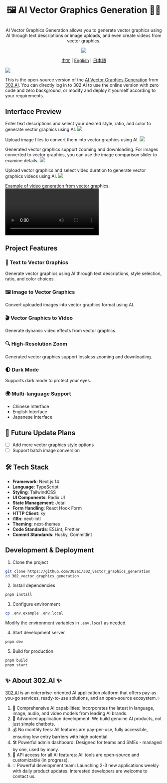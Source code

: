 # <p align="center"> 🖼️ AI Vector Graphics Generation 🚀✨</p>

<p align="center">AI Vector Graphics Generation allows you to generate vector graphics using AI through text descriptions or image uploads, and even create videos from vector graphics.</p>

<p align="center"><a href="https://302.ai/product/detail/56" target="blank"><img src="https://file.302.ai/gpt/imgs/github/20250102/72a57c4263944b73bf521830878ae39a.png" /></a></p >

<p align="center"><a href="README_zh.md">中文</a> | <a href="README.md">English</a> | <a href="README_ja.md">日本語</a></p>

![](docs/302_AI_Vector_Graphics_Generation_en.png)

This is the open-source version of the [AI Vector Graphics Generation](https://302.ai/product/detail/56) from [302.AI](https://302.ai/en/). You can directly log in to 302.AI to use the online version with zero code and zero background, or modify and deploy it yourself according to your requirements.

## Interface Preview
Enter text descriptions and select your desired style, ratio, and color to generate vector graphics using AI.
![](docs/302_AI_Vector_Graphics_Generation_en_screenshot_01.png)

Upload image files to convert them into vector graphics using AI.
![](docs/302_AI_Vector_Graphics_Generation_en_screenshot_02.png)           

Generated vector graphics support zooming and downloading. For images converted to vector graphics, you can use the image comparison slider to examine details.
![](docs/302_AI_Vector_Graphics_Generation_en_screenshot_03.png)        

Upload vector graphics and select video duration to generate vector graphics videos using AI.
![](docs/302_AI_Vector_Graphics_Generation_en_screenshot_04.png)      

Example of video generation from vector graphics.   
<video src="https://github.com/user-attachments/assets/490c1ffd-9def-408d-a830-512f5563e13e" controls></video>

## Project Features
### 🎨 Text to Vector Graphics
Generate vector graphics using AI through text descriptions, style selection, ratio, and color choices.
### 🖼️ Image to Vector Graphics
Convert uploaded images into vector graphics format using AI.
### 🎬 Vector Graphics to Video
Generate dynamic video effects from vector graphics.
### 🔍 High-Resolution Zoom
Generated vector graphics support lossless zooming and downloading.
### 🌓 Dark Mode
Supports dark mode to protect your eyes.
### 🌍 Multi-language Support
- Chinese Interface
- English Interface
- Japanese Interface

## 🚩 Future Update Plans
- [ ] Add more vector graphics style options
- [ ] Support batch image conversion

## 🛠️ Tech Stack

- **Framework**: Next.js 14
- **Language**: TypeScript
- **Styling**: TailwindCSS
- **UI Components**: Radix UI
- **State Management**: Jotai
- **Form Handling**: React Hook Form
- **HTTP Client**: ky
- **i18n**: next-intl
- **Theming**: next-themes
- **Code Standards**: ESLint, Prettier
- **Commit Standards**: Husky, Commitlint

## Development & Deployment
1. Clone the project
```bash
git clone https://github.com/302ai/302_vector_graphics_generation
cd 302_vector_graphics_generation
```

2. Install dependencies
```bash
pnpm install
```

3. Configure environment
```bash
cp .env.example .env.local
```
Modify the environment variables in `.env.local` as needed.

4. Start development server
```bash
pnpm dev
```

5. Build for production
```bash
pnpm build
pnpm start
```

## ✨ About 302.AI ✨
[302.AI](https://302.ai/en/) is an enterprise-oriented AI application platform that offers pay-as-you-go services, ready-to-use solutions, and an open-source ecosystem.✨
1. 🧠 Comprehensive AI capabilities: Incorporates the latest in language, image, audio, and video models from leading AI brands.
2. 🚀 Advanced application development: We build genuine AI products, not just simple chatbots.
3. 💰 No monthly fees: All features are pay-per-use, fully accessible, ensuring low entry barriers with high potential.
4. 🛠 Powerful admin dashboard: Designed for teams and SMEs - managed by one, used by many.
5. 🔗 API access for all AI features: All tools are open-source and customizable (in progress).
6. 💡 Powerful development team: Launching 2-3 new applications weekly with daily product updates. Interested developers are welcome to contact us.

